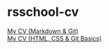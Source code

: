 # rsschool-cv
[My CV (Markdown & Git)](https://oxana988.github.io/cvproject/cv)\
[My CV (HTML, CSS & Git Basics)](https://oxana988-rss-cv-html-css-git.netlify.app/)
